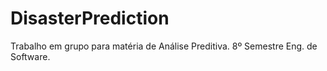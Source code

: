 # DisasterPrediction
Trabalho em grupo para matéria de Análise Preditiva. 8º Semestre Eng. de Software.



